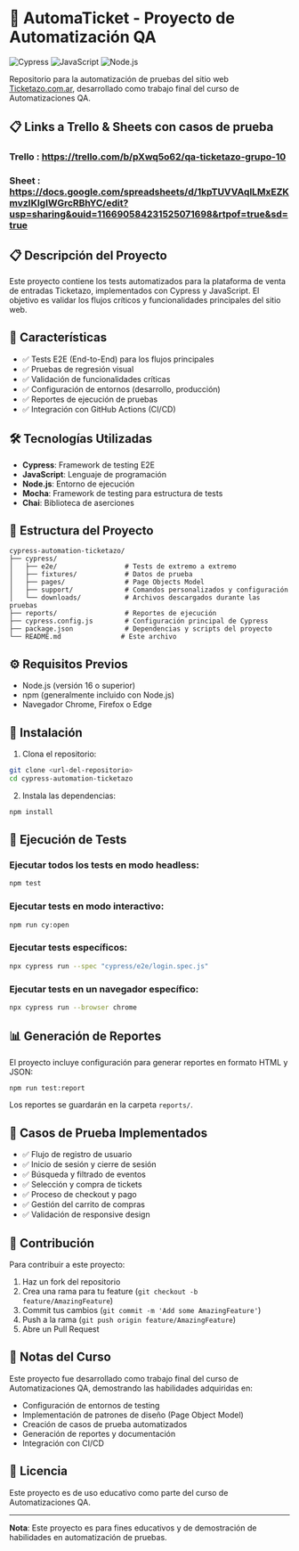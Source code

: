 # 🧪 AutomaTicket - Proyecto de Automatización QA

![Cypress](https://img.shields.io/badge/Cypress-12.13.0-brightgreen)
![JavaScript](https://img.shields.io/badge/JavaScript-ES6%2B-yellow)
![Node.js](https://img.shields.io/badge/Node.js-16%2B-green)

Repositorio para la automatización de pruebas del sitio web [Ticketazo.com.ar](https://ticketazo.com.ar), desarrollado como trabajo final del curso de Automatizaciones QA.

## 📋 Links a Trello & Sheets con casos de prueba
### Trello : https://trello.com/b/pXwq5o62/qa-ticketazo-grupo-10
### Sheet  : https://docs.google.com/spreadsheets/d/1kpTUVVAqlLMxEZKmvzIKlgIWGrcRBhYC/edit?usp=sharing&ouid=116690584231525071698&rtpof=true&sd=true

## 📋 Descripción del Proyecto

Este proyecto contiene los tests automatizados para la plataforma de venta de entradas Ticketazo, implementados con Cypress y JavaScript. El objetivo es validar los flujos críticos y funcionalidades principales del sitio web.

## 🚀 Características

- ✅ Tests E2E (End-to-End) para los flujos principales
- ✅ Pruebas de regresión visual
- ✅ Validación de funcionalidades críticas
- ✅ Configuración de entornos (desarrollo, producción)
- ✅ Reportes de ejecución de pruebas
- ✅ Integración con GitHub Actions (CI/CD)

## 🛠️ Tecnologías Utilizadas

- **Cypress**: Framework de testing E2E
- **JavaScript**: Lenguaje de programación
- **Node.js**: Entorno de ejecución
- **Mocha**: Framework de testing para estructura de tests
- **Chai**: Biblioteca de aserciones

## 📁 Estructura del Proyecto

```
cypress-automation-ticketazo/
├── cypress/
│   ├── e2e/                 # Tests de extremo a extremo
│   ├── fixtures/            # Datos de prueba
│   ├── pages/               # Page Objects Model
│   ├── support/             # Comandos personalizados y configuración
│   └── downloads/           # Archivos descargados durante las pruebas
├── reports/                 # Reportes de ejecución
├── cypress.config.js        # Configuración principal de Cypress
├── package.json             # Dependencias y scripts del proyecto
└── README.md               # Este archivo
```

## ⚙️ Requisitos Previos

- Node.js (versión 16 o superior)
- npm (generalmente incluido con Node.js)
- Navegador Chrome, Firefox o Edge

## 🔧 Instalación

1. Clona el repositorio:
```bash
git clone <url-del-repositorio>
cd cypress-automation-ticketazo
```

2. Instala las dependencias:
```bash
npm install
```

## 🎯 Ejecución de Tests

### Ejecutar todos los tests en modo headless:
```bash
npm test
```

### Ejecutar tests en modo interactivo:
```bash
npm run cy:open
```

### Ejecutar tests específicos:
```bash
npx cypress run --spec "cypress/e2e/login.spec.js"
```

### Ejecutar tests en un navegador específico:
```bash
npx cypress run --browser chrome
```

## 📊 Generación de Reportes

El proyecto incluye configuración para generar reportes en formato HTML y JSON:

```bash
npm run test:report
```

Los reportes se guardarán en la carpeta `reports/`.

## 🧩 Casos de Prueba Implementados

- ✅ Flujo de registro de usuario
- ✅ Inicio de sesión y cierre de sesión
- ✅ Búsqueda y filtrado de eventos
- ✅ Selección y compra de tickets
- ✅ Proceso de checkout y pago
- ✅ Gestión del carrito de compras
- ✅ Validación de responsive design

## 🤝 Contribución

Para contribuir a este proyecto:

1. Haz un fork del repositorio
2. Crea una rama para tu feature (`git checkout -b feature/AmazingFeature`)
3. Commit tus cambios (`git commit -m 'Add some AmazingFeature'`)
4. Push a la rama (`git push origin feature/AmazingFeature`)
5. Abre un Pull Request

## 📝 Notas del Curso

Este proyecto fue desarrollado como trabajo final del curso de Automatizaciones QA, demostrando las habilidades adquiridas en:

- Configuración de entornos de testing
- Implementación de patrones de diseño (Page Object Model)
- Creación de casos de prueba automatizados
- Generación de reportes y documentación
- Integración con CI/CD


## 📄 Licencia

Este proyecto es de uso educativo como parte del curso de Automatizaciones QA.

---

**Nota**: Este proyecto es para fines educativos y de demostración de habilidades en automatización de pruebas.
